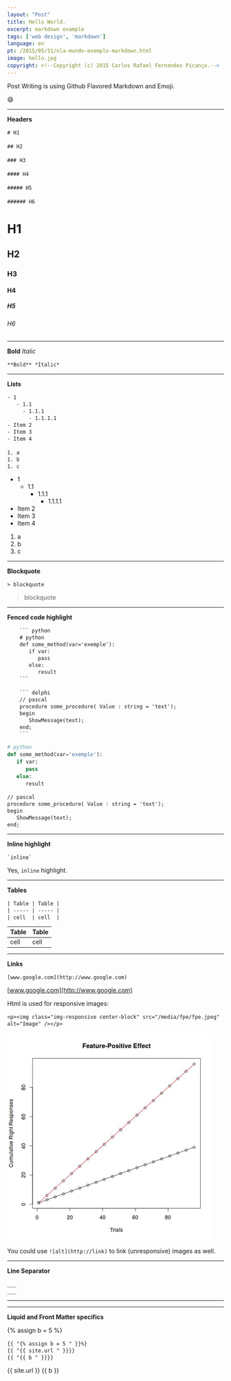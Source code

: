 ```yaml
---
layout: "Post"
title: Hello World.
excerpt: markdown example
tags: ['web design', 'markdown']
language: en
pt: /2015/05/31/ola-mundo-exemplo-markdown.html
image: hello.jpg
copyright: <!--Copyright (c) 2015 Carlos Rafael Fernandes Picanço.-->
---
```


Post Writing is using Github Flavored Markdown and Emoji.

:smile:

___


**Headers**

```
# H1

## H2

### H3

#### H4

##### H5

###### H6
```

# H1

## H2

### H3

#### H4

##### H5

###### H6

___


**Bold** *Italic*

```
**Bold** *Italic*
```

___


**Lists**

```
- 1
   - 1.1
     - 1.1.1
       - 1.1.1.1
- Item 2
- Item 3
- Item 4

1. a
1. b
1. c
```
- 1
   - 1.1
     - 1.1.1
       - 1.1.1.1
- Item 2
- Item 3
- Item 4

1. a
1. b
1. c

___


**Blockquote**

```
> blockquote
```

> blockquote

___


**Fenced code highlight**

```
	``` python
	# python
	def some_method(var='exemple'):
	   if var:
	      pass
	   else:
	      result
	```

	``` delphi
	// pascal
	procedure some_procedure( Value : string = 'text');
	begin
	   ShowMessage(text);
	end;
	```
```

``` python
# python
def some_method(var='exemple'):
   if var:
      pass
   else:
      result
```

``` delphi
// pascal
procedure some_procedure( Value : string = 'text');
begin
   ShowMessage(text);
end;
```
___


**Inline highlight**

```
`inline` 
```

Yes, `inline` highlight. 

___


**Tables**

```
| Table | Table |
| ----- | ----- |
| cell  | cell  |
```

| Table | Table |
| ----- | ----- |
| cell  | cell  |

___


**Links**

```
[www.google.com](http://www.google.com)
```

[www.google.com](http://www.google.com)


Html is used for responsive images:


```
<p><img class="img-responsive center-block" src="/media/fpe/fpe.jpeg" alt="Image" /></p>
```
<p><img class="img-responsive center-block" src="/media/fpe/fpe.jpeg" alt="Image" /></p>

You could use `![alt](http://link)` to link (unresponsive) images as well.

___


**Line Separator**

```
___
___

```
___
___


**Liquid and Front Matter specifics**

{% assign b = 5 %}

```
{{ "{% assign b = 5 " }}%}
{{ "{{ site.url " }}}}
{{ "{{ b " }}}}
```
{{ site.url }}
{{ b }}